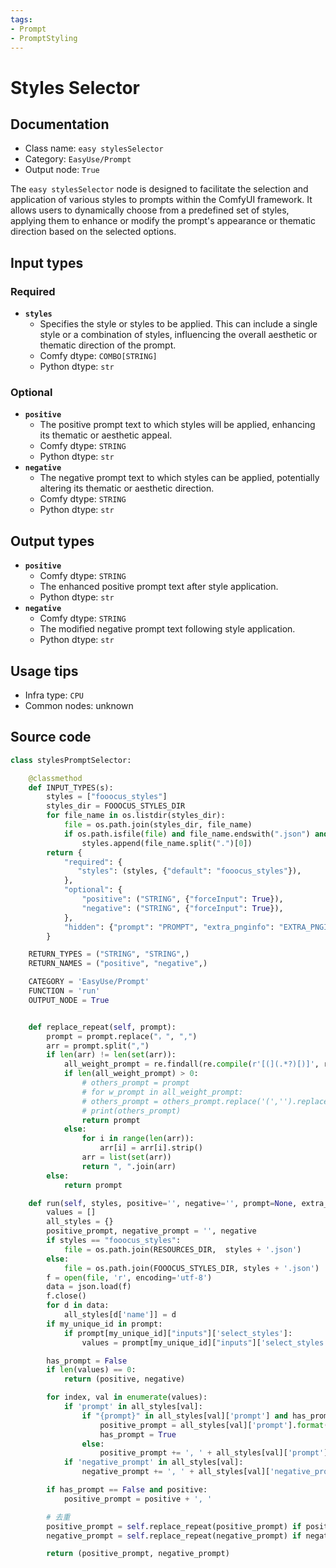 ```yaml
---
tags:
- Prompt
- PromptStyling
---
```


# Styles Selector
## Documentation
- Class name: `easy stylesSelector`
- Category: `EasyUse/Prompt`
- Output node: `True`

The `easy stylesSelector` node is designed to facilitate the selection and application of various styles to prompts within the ComfyUI framework. It allows users to dynamically choose from a predefined set of styles, applying them to enhance or modify the prompt's appearance or thematic direction based on the selected options.
## Input types
### Required
- **`styles`**
    - Specifies the style or styles to be applied. This can include a single style or a combination of styles, influencing the overall aesthetic or thematic direction of the prompt.
    - Comfy dtype: `COMBO[STRING]`
    - Python dtype: `str`
### Optional
- **`positive`**
    - The positive prompt text to which styles will be applied, enhancing its thematic or aesthetic appeal.
    - Comfy dtype: `STRING`
    - Python dtype: `str`
- **`negative`**
    - The negative prompt text to which styles can be applied, potentially altering its thematic or aesthetic direction.
    - Comfy dtype: `STRING`
    - Python dtype: `str`
## Output types
- **`positive`**
    - Comfy dtype: `STRING`
    - The enhanced positive prompt text after style application.
    - Python dtype: `str`
- **`negative`**
    - Comfy dtype: `STRING`
    - The modified negative prompt text following style application.
    - Python dtype: `str`
## Usage tips
- Infra type: `CPU`
- Common nodes: unknown


## Source code
```python
class stylesPromptSelector:

    @classmethod
    def INPUT_TYPES(s):
        styles = ["fooocus_styles"]
        styles_dir = FOOOCUS_STYLES_DIR
        for file_name in os.listdir(styles_dir):
            file = os.path.join(styles_dir, file_name)
            if os.path.isfile(file) and file_name.endswith(".json") and "styles" in file_name.split(".")[0]:
                styles.append(file_name.split(".")[0])
        return {
            "required": {
               "styles": (styles, {"default": "fooocus_styles"}),
            },
            "optional": {
                "positive": ("STRING", {"forceInput": True}),
                "negative": ("STRING", {"forceInput": True}),
            },
            "hidden": {"prompt": "PROMPT", "extra_pnginfo": "EXTRA_PNGINFO", "my_unique_id": "UNIQUE_ID"},
        }

    RETURN_TYPES = ("STRING", "STRING",)
    RETURN_NAMES = ("positive", "negative",)

    CATEGORY = 'EasyUse/Prompt'
    FUNCTION = 'run'
    OUTPUT_NODE = True


    def replace_repeat(self, prompt):
        prompt = prompt.replace("，", ",")
        arr = prompt.split(",")
        if len(arr) != len(set(arr)):
            all_weight_prompt = re.findall(re.compile(r'[(](.*?)[)]', re.S), prompt)
            if len(all_weight_prompt) > 0:
                # others_prompt = prompt
                # for w_prompt in all_weight_prompt:
                # others_prompt = others_prompt.replace('(','').replace(')','')
                # print(others_prompt)
                return prompt
            else:
                for i in range(len(arr)):
                    arr[i] = arr[i].strip()
                arr = list(set(arr))
                return ", ".join(arr)
        else:
            return prompt

    def run(self, styles, positive='', negative='', prompt=None, extra_pnginfo=None, my_unique_id=None):
        values = []
        all_styles = {}
        positive_prompt, negative_prompt = '', negative
        if styles == "fooocus_styles":
            file = os.path.join(RESOURCES_DIR,  styles + '.json')
        else:
            file = os.path.join(FOOOCUS_STYLES_DIR, styles + '.json')
        f = open(file, 'r', encoding='utf-8')
        data = json.load(f)
        f.close()
        for d in data:
            all_styles[d['name']] = d
        if my_unique_id in prompt:
            if prompt[my_unique_id]["inputs"]['select_styles']:
                values = prompt[my_unique_id]["inputs"]['select_styles'].split(',')

        has_prompt = False
        if len(values) == 0:
            return (positive, negative)

        for index, val in enumerate(values):
            if 'prompt' in all_styles[val]:
                if "{prompt}" in all_styles[val]['prompt'] and has_prompt == False:
                    positive_prompt = all_styles[val]['prompt'].format(prompt=positive)
                    has_prompt = True
                else:
                    positive_prompt += ', ' + all_styles[val]['prompt'].replace(', {prompt}', '').replace('{prompt}', '')
            if 'negative_prompt' in all_styles[val]:
                negative_prompt += ', ' + all_styles[val]['negative_prompt'] if negative_prompt else all_styles[val]['negative_prompt']

        if has_prompt == False and positive:
            positive_prompt = positive + ', '

        # 去重
        positive_prompt = self.replace_repeat(positive_prompt) if positive_prompt else ''
        negative_prompt = self.replace_repeat(negative_prompt) if negative_prompt else ''

        return (positive_prompt, negative_prompt)

```
